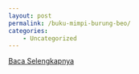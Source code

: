 ```yaml
---
layout: post
permalink: /buku-mimpi-burung-beo/
categories:
    - Uncategorized
---
```


[Baca Selengkapnya](/05)
